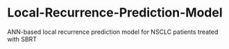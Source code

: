 # Local-Recurrence-Prediction-Model
ANN-based local recurrence prediction model for NSCLC patients treated with SBRT
